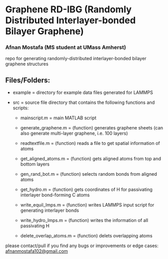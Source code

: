 # Graphene RD-IBG (Randomly Distributed Interlayer-bonded Bilayer Graphene)
### Afnan Mostafa (MS student at UMass Amherst)

repo for generating randomly-distributed interlayer-bonded bilayer graphene structures

## Files/Folders:

* example 					= 	directory for example data files generated for LAMMPS

* src 					=	source file directory that contains the following functions and scripts:

	* mainscript.m 			= 	main MATLAB script

	* generate_graphene.m 		= 	(function) generates graphene sheets (can also generate multi-layer graphene, i.e. 100 layers)

	* readtextfile.m 			= 	(function) reads a file to get spatial information of atoms

	* get_aligned_atoms.m 		= 	(function) gets aligned atoms from top and bottom layers

	* gen_rand_bot.m 			= 	(function) selects random bonds from aligned atoms

	* get_hydro.m 			= 	(function) gets coordinates of H for passivating interlayer bond-forming C atoms

	* write_equil_lmps.m 		= 	(function) writes LAMMPS input script for generating interlayer bonds

	* write_hydro_lmps.m 		= 	(function) writes the information of all passivating H

	* delete_overlap_atoms.m 	= 	(function) delets overlapping atoms

please contact/pull if you find any bugs or improvements or edge cases: afnanmostafa102@gmail.com
